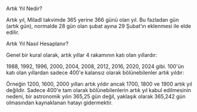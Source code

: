 Artık Yıl Nedir?

Artık yıl, Miladî takvimde 365 yerine 366 günü olan yıl.
Bu fazladan gün (artık gün), normalde 28 gün olan şubat 
ayına 29 Şubat’ın eklenmesi ile elde edilir.

Artık Yıl Nasıl Hesaplanır?

Genel bir kural olarak, artık yıllar 4 rakamının katı 
olan yıllardır:

1988, 1992, 1996, 2000, 2004, 2008, 2012, 2016, 2020, 
2024 gibi.
100'ün katı olan yıllardan sadece 400'e 
kalansız olarak bölünebilenler artık yıldır:

Örneğin 1200, 1600, 2000 yılları artık yıldır ancak 
1700, 1800 ve 1900 artık yıl değildir.
Sadece 400'e tam olarak bölünebilenlerin artık yıl 
kabul edilmesinin nedeni, bir astronomik yılın 365,25 
gün değil, yaklaşık olarak 365,242 gün olmasından 
kaynaklanan hatayı gidermektir.